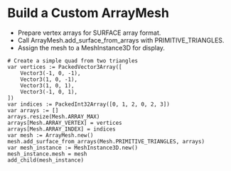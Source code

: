 # Build a Custom ArrayMesh

- Prepare vertex arrays for SURFACE array format.
- Call ArrayMesh.add_surface_from_arrays with PRIMITIVE_TRIANGLES.
- Assign the mesh to a MeshInstance3D for display.

```gdscript
# Create a simple quad from two triangles
var vertices := PackedVector3Array([
	Vector3(-1, 0, -1),
	Vector3(1, 0, -1),
	Vector3(1, 0, 1),
	Vector3(-1, 0, 1),
])
var indices := PackedInt32Array([0, 1, 2, 0, 2, 3])
var arrays := []
arrays.resize(Mesh.ARRAY_MAX)
arrays[Mesh.ARRAY_VERTEX] = vertices
arrays[Mesh.ARRAY_INDEX] = indices
var mesh := ArrayMesh.new()
mesh.add_surface_from_arrays(Mesh.PRIMITIVE_TRIANGLES, arrays)
var mesh_instance := MeshInstance3D.new()
mesh_instance.mesh = mesh
add_child(mesh_instance)
```
